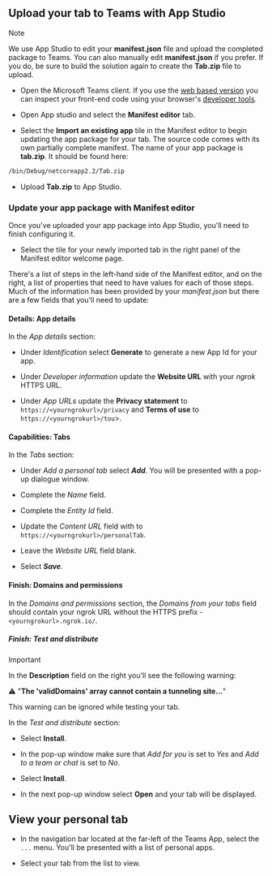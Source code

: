## Upload your tab to Teams with App Studio

>[!NOTE]
> We use App Studio to edit your **manifest.json** file and upload the completed package to Teams. You can also manually edit **manifest.json** if you prefer. If you do, be sure to build the solution again to create the **Tab.zip** file to upload.

- Open the Microsoft Teams client. If you use the [web based version](https://teams.microsoft.com) you can inspect your front-end code using your browser's [developer tools](~/foo.md).

- Open App studio and select the **Manifest editor** tab.

- Select the **Import an existing app** tile in the Manifest editor to begin updating the app package for your tab. The source code comes with its own partially complete manifest. The name of your app package is **tab.zip**. It should be found here:

```bash
/bin/Debug/netcoreapp2.2/Tab.zip
```

- Upload **Tab.zip** to App Studio.

### Update your app package with Manifest editor

Once you've uploaded your app package into App Studio, you'll need to finish configuring it.

- Select the tile for your newly imported tab in the right panel of the Manifest editor welcome page.

There's a list of steps in the left-hand side of the Manifest editor, and on the right, a list of properties that need to have values for each of those steps. Much of the information has been provided by your *manifest.json* but there are a few fields that you'll need to update:

#### Details: App details

In the *App details* section:

- Under *Identification* select **Generate** to generate a new App Id for your app.

- Under *Developer information* update the **Website URL** with your *ngrok* HTTPS URL.

- Under *App URLs* update the **Privacy statement** to `https://<yourngrokurl>/privacy` and **Terms of use** to `https://<yourngrokurl>/tou`>.

#### Capabilities: Tabs

In the *Tabs* section:

- Under *Add a personal tab* select ***Add***. You will be presented with a pop-up dialogue window.

- Complete the *Name* field.

- Complete the *Entity Id* field.

- Update the *Content URL* field with to `https://<yourngrokurl>/personalTab`.

- Leave the *Website URL* field blank.

- Select ***Save***.

#### Finish: Domains and permissions

In the *Domains and permissions* section, the *Domains from your tabs* field should contain your ngrok URL without the HTTPS prefix - `<yourngrokurl>.ngrok.io/`.

##### Finish: Test and distribute

>[!IMPORTANT]
>In the **Description** field on the right you'll see the following warning:
>
>&#9888; "**The 'validDomains' array cannot contain a tunneling site...**"
>
>This warning can be ignored while testing your tab.

In the *Test and distribute* section:

- Select **Install**.

- In the pop-up window make sure that *Add for you* is set to *Yes* and *Add to a team or chat* is set to *No*.

- Select **Install**.

- In the next pop-up window select **Open** and your tab will be displayed.

## View your personal tab

- In the navigation bar located at the far-left of the Teams App, select the `...` menu. You'll be presented with a list of personal apps.

- Select your tab from the list to view.
